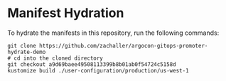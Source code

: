 # Manifest Hydration

To hydrate the manifests in this repository, run the following commands:

```shell
git clone https://github.com/zachaller/argocon-gitops-promoter-hydrate-demo
# cd into the cloned directory
git checkout a9d69baee49508113399b8b01ab0f54724c5158d
kustomize build ./user-configuration/production/us-west-1
```
